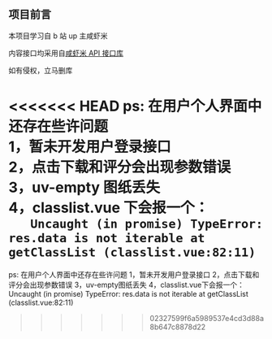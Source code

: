 ## 项目前言

本项目学习自 b 站 up 主咸虾米

内容接口均采用自[咸虾米 API 接口库](https://api.qingnian8.com/apis/)

如有侵权，立马删库

<<<<<<< HEAD
ps: 在用户个人界面中还存在些许问题  
 1，暂未开发用户登录接口  
 2，点击下载和评分会出现参数错误  
 3，uv-empty 图纸丢失  
 4，classlist.vue 下会报一个：  
 `    Uncaught (in promise) TypeError: res.data is not iterable at getClassList (classlist.vue:82:11)
   `
=======
ps: 在用户个人界面中还存在些许问题
    1，暂未开发用户登录接口
    2，点击下载和评分会出现参数错误
    3，uv-empty图纸丢失
    4，classlist.vue下会报一个：Uncaught (in promise) TypeError: res.data is not iterable at getClassList (classlist.vue:82:11)
>>>>>>> 02327599f6a5989537e4cd3d88a8b647c8878d22
